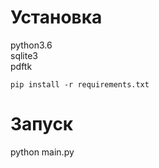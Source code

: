 Установка
==
python3.6  
sqlite3  
pdftk  

`pip install -r requirements.txt`

Запуск
==

python main.py

